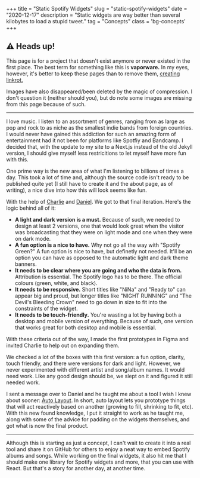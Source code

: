 +++
title = "Static Spotify Widgets"
slug = "static-spotify-widgets"
date = "2020-12-17"
description = "Static widgets are way better than several kilobytes to load a stupid tweet."
tag = "Concepts"
class = 'bg-concepts'
+++

## ⚠️ Heads up!
This page is for a project that doesn't exist anymore or never existed in the first place. The best term for something like this is **vaporware.** In my eyes, however, it's better to keep these pages than to remove them, [creating linkrot.](/oldblog/linkrot)

Images have also disappeared/been deleted by the magic of compression. I don't question it (neither should you), but do note some images are missing from this page because of such.

---

I love music. I listen to an assortment of genres, ranging from as large as pop and rock to as niche as the smallest indie bands from foreign countries. I would never have gained this addiction for such an amazing form of entertainment had it not been for platforms like Spotfiy and Bandcamp. I decided that, with the update to my site to a Next.js instead of the old Jekyll version, I should give myself less restricitions to let myself have more fun with this.

One prime way is the new area of what I'm listening to billions of times a day. This took a lot of time and, although the source code isn't ready to be published quite yet (I still have to create it and the about page, as of writing), a nice dive into how this will look seems like fun.

With the help of [Charlie](https://epic4809.github.io) and [Daniel](https://cyckl.net). We got to that final iteration. Here's the logic behind all of it:

- **A light and dark version is a must.** Because of such, we needed to design at least 2 versions, one that would look great when the visitor was broadcasting that they were on light mode and one when they were on dark mode.
- **A fun option is a nice to have.** Why not go all the way with "Spotify Green?" A fun option is nice to have, but definetly not needed. It'll be an option you can have as opposed to the automatic light and dark theme banners.
- **It needs to be clear where you are going and who the data is from.** Attribution is essential. The Spotify logo has to be there. The official colours (green, white, and black).
- **It needs to be responsive.** Short titles like "NiNa" and "Ready to" can appear big and proud, but longer titles like "NIGHT RUNNING" and "The Devil's Bleeding Crown" need to go down in size to fit into the constraints of the widget.
- **It needs to be touch-friendly.** You're wasting a lot by having both a desktop and mobile version of everything. Because of such, one version that works great for both desktop and mobile is essential.

With these criteria out of the way, I made the first prototypes in Figma and invited Charlie to help out on expanding them.


We checked a lot of the boxes with this first version: a fun option, clarity, touch friendly, and there were versions for dark and light. However, we never experimented with different artist and song/album names. It would need work. Like any good design should be, we slept on it and figured it still needed work.

I sent a message over to Daniel and he taught me about a tool I wish I knew about sooner: [Auto Layout](https://help.figma.com/hc/en-us/articles/360040451373). In short, auto layout lets you prototype things that will act reactively based on another (growing to fill, shrinking to fit, etc). With this new found knowledge, I put it straight to work as he taught me, along with some of the advice for padding on the widgets themselves, and got what is now the final product.

---

Although this is starting as just a concept, I can't wait to create it into a real tool and share it on GitHub for others to enjoy a neat way to embed Spotify albums and songs. While working on the final widgets, it also hit me that I should make one library for Spotify widgets and more, that you can use with React. But that's a story for another day, at another time.
